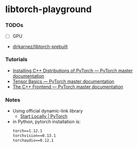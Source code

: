 libtorch-playground
===================
### TODOs
- [ ] GPU
- [dirkarnez/libtorch-prebuilt](https://github.com/dirkarnez/libtorch-prebuilt)

### Tutorials
- [Installing C++ Distributions of PyTorch — PyTorch master documentation](https://pytorch.org/cppdocs/installing.html)
- [Tensor Basics — PyTorch master documentation](https://pytorch.org/cppdocs/notes/tensor_basics.html)
- [The C++ Frontend — PyTorch master documentation](https://pytorch.org/cppdocs/frontend.html)

### Notes
- Using official dynamic-link library
  - [Start Locally | PyTorch](https://pytorch.org/get-started/locally/)
- in Python, pytorch installation is:
  ```txt
  torch==1.12.1
  torchvision==0.13.1
  torchaudio==0.12.1
  ```
